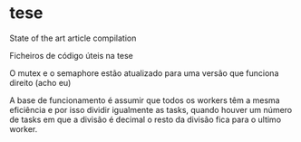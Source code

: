 # tese
State of the art article compilation

Ficheiros de código úteis na tese

O mutex e o semaphore estão atualizado para uma versão que funciona direito (acho eu)

A base de funcionamento é assumir que todos os workers têm a mesma eficiência e por isso dividir igualmente as tasks, quando houver um número de tasks em que a divisão é decimal o resto da divisão fica para o ultimo worker.
